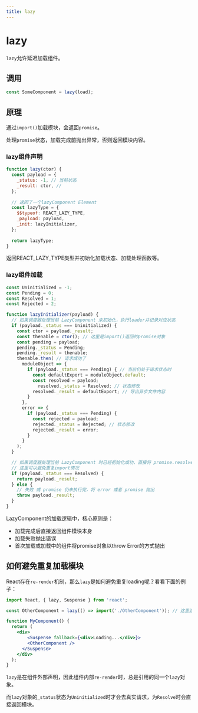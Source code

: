 ```yaml
---
title: lazy
---
```


# lazy

`lazy`允许延迟加载组件。

## 调用

```js
const SomeComponent = lazy(load);
```

## 原理

通过`import()`加载模块，会返回`promise`。

处理`promise`状态，加载完成前抛出异常，否则返回模块内容。

### lazy组件声明

```js
function lazy(ctor) {
  const payload = {
    _status: -1, // 当前状态
    _result: ctor, // 
  };
  
  // 返回了一个lazyComponent Element
  const lazyType = {
    $$typeof: REACT_LAZY_TYPE,
    _payload: payload,
    _init: lazyInitializer,
  };
  
  return lazyType;
}
```

返回REACT_LAZY_TYPE类型并初始化加载状态、加载处理函数等。

### lazy组件加载

```js
const Uninitialized = -1;
const Pending = 0;
const Resolved = 1;
const Rejected = 2;

function lazyInitializer(payload) {
  // 如果调度器处理当前 LazyComponent 未初始化，执行loader并记录对应状态
  if (payload._status === Uninitialized) {
    const ctor = payload._result;
    const thenable = ctor(); // 这里是import()返回的promise对象
    const pending = payload;
    pending._status = Pending;
    pending._result = thenable;
    thenable.then( // 请求成功了
      moduleObject => {
        if (payload._status === Pending) { // 当前仍处于请求状态时
          const defaultExport = moduleObject.default;
          const resolved = payload;
         	resolved._status = Resolved; // 状态修改
          resolved._result = defaultExport; // 导出异步文件内容
        }
      },
      error => {
        if (payload._status === Pending) {
          const rejected = payload;
          rejected._status = Rejected; // 状态修改
          rejected._result = error;
        }
      }
    );
  }

  // 如果调度器处理当前 LazyComponent 时已经初始化成功，直接将 promise.resolve 结果返回
  // 这里可以避免重复import情况
  if (payload._status === Resolved) {
    return payload._result;
  } else {
    // 失败 或 promise 仍未执行完，将 error 或者 promise 抛出
    throw payload._result;
  }
}
```

LazyComponent的加载逻辑中，核心原则是：

* 加载完成后直接返回组件模块本身
* 加载失败抛出错误
* 首次加载或加载中的组件将promise对象以throw Error的方式抛出

## 如何避免重复加载模块

React存在`re-render`机制，那么`lazy`是如何避免重复loading呢？看看下面的例子：

```jsx
import React, { lazy, Suspense } from 'react';

const OtherComponent = lazy(() => import('./OtherComponent')); // 这里返回了一个lazy对象，每次重render不会生成新的对象

function MyComponent() {
  return (
  	<div>
    	<Suspense fallback={<div>Loading...</div>}>
      	<OtherComponent />
      </Suspense>
    </div>
  );
}
```

`lazy`是在组件外部声明，因此组件内部`re-render`时，总是引用的同一个`lazy`对象。

而`lazy`对象的`_status`状态为`Uninitialized`时才会去真实请求，为`Resolve`时会直接返回模块。
